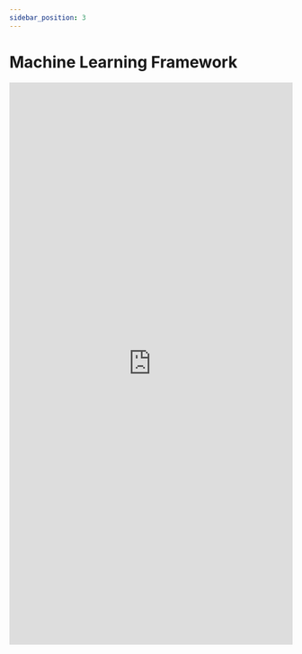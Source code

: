 ```yaml
---
sidebar_position: 3
---
```


# Machine Learning Framework

<iframe 
  src="https://drive.google.com/file/d/1rjCeK-n69xnh6XymAdQcOkjF-YZs3u26/preview" 
  width="100%" 
  height="1000px"
  frameBorder="0">
</iframe>
